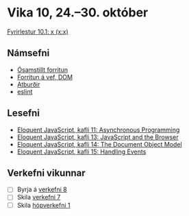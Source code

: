 # Vika 10, 24.–30. október

[Fyrirlestur 10.1: x (x:x)](https://youtu.be/)

## Námsefni

* [Ósamstillt forritun](../namsefni/31.async/)
* [Forritun á vef, DOM](../namsefni/32.http-form/)
* [Atburðir](../namsefni/33.ajax/)
* [eslint](../namsefni/34.eslint/)

## Lesefni

* [Eloquent JavaScript, kafli 11: Asynchronous Programming](https://eloquentjavascript.net/11_async.html)
* [Eloquent JavaScript, kafli 13: JavaScript and the Browser](https://eloquentjavascript.net/13_browser.html)
* [Eloquent JavaScript, kafli 14: The Document Object Model](https://eloquentjavascript.net/14_dom.html)
* [Eloquent JavaScript, kafli 15: Handling Events](https://eloquentjavascript.net/15_event.html)

## Verkefni vikunnar

* [ ] Byrja á [verkefni 8](https://github.com/vefforritun/vef1-2022-v8)
* [ ] Skila [verkefni 7](https://github.com/vefforritun/vef1-2022-v7)
* [ ] Skila [hópverkefni 1](https://github.com/vefforritun/vef1-2022-h1)
